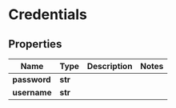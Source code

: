 # Credentials

## Properties
| Name | Type | Description | Notes |
| ------------ | ------------- | ------------- | ------------- |
| **password** | **str** |  |  |
| **username** | **str** |  |  |


